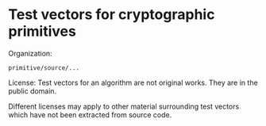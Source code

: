 # Test vectors for cryptographic primitives

Organization:

    primitive/source/...

License: Test vectors for an algorithm are not original works.
They are in the public domain.

Different licenses may apply to other material surrounding test
vectors which have not been extracted from source code.
